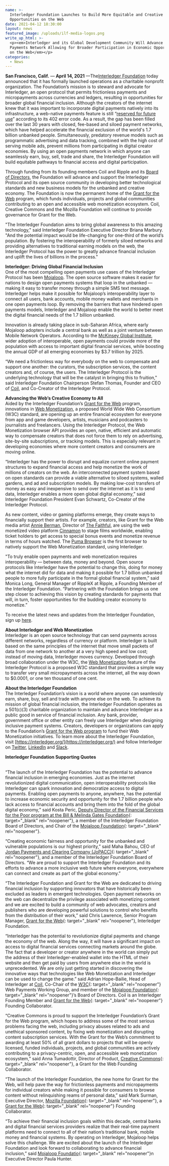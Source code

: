 ```yaml
---
name: >-
  Interledger Foundation Launches to Build More Equitable and Creative
  Opportunities on the Web
date: 2021-04-12 18:30:00
layout: news
featured_image: /uploads/ilf-media-logos.png
write_up_html: >-
  <p><em>Interledger and its Global Development Community Will Advance an Open
  Payments Network Allowing for Broader Participation in Economic Opportunities
  on the Web</em></p>
categories:
  - News
---
```

**San Francisco, Calif.** —**&nbsp;April 14, 2021**&nbsp;—The[Interledger Foundation](https://interledger.org/) today announced that it has formally launched operations as a charitable nonprofit organization. The Foundation’s mission is to steward and advocate for Interledger, an open protocol that permits frictionless payments and micropayments across currencies and ledgers, resulting in opportunities for broader global financial inclusion. Although the creators of the internet knew that it was important to incorporate digital payments natively into its infrastructure, a web-native payments feature is still “[reserved for future use](https://en.wikipedia.org/wiki/List_of_HTTP_status_codes)” according to its 402 error code. As a result, the gap has been filled over the last 30 years with closed, fee-based and siloed payment networks, which have helped accelerate the financial exclusion of the world's 1.7 billion unbanked people. Simultaneously, predatory revenue models such as programmatic advertising and data tracking, combined with the high cost of serving mobile ads, prevent millions from participating in digital creator economies. By using an open payments network in which anyone can seamlessly earn, buy, sell, trade and share, the Interledger Foundation will build equitable pathways to financial access and digital participation.

Through funding from its founding members Coil and Ripple and its [Board of Directors](https://interledger.org/about-us#board), the Foundation will advance and support the Interledger Protocol and its open source community in developing better technological standards and new business models for the unbanked and creative economy. The Foundation is now the permanent home of the [Grant for the Web](https://www.grantfortheweb.org/) program, which funds individuals, projects and global communities contributing to an open and accessible web monetization ecosystem. Coil, Creative Commons and the Mozilla Foundation will continue to provide governance for Grant for the Web.

"The Interledger Foundation aims to bring global awareness to this amazing technology," said Interledger Foundation Executive Director Briana Marbury. "And the potential impact would be life-changing for one-third of the world’s population. By fostering the interoperability of formerly siloed networks and providing alternatives to traditional earning models on the web, the Interledger Protocol has the power to greatly advance financial inclusion and uplift the lives of billions in the process."&nbsp;

**Interledger: Driving Global Financial Inclusion**<br>One of the most compelling open payments use cases of the Interledger Protocol has been [Mojaloop](https://interledger.org/case-studies/making-digital-payments-affordable-and-simple-for-everyone-everywhere/). The open source software makes it easier for nations to design open payments systems that loop in the unbanked — making it easy to transfer money through a simple SMS text message. Interledger helps make it possible for Mojaloop’s interoperability layer to connect all users, bank accounts, mobile money wallets and merchants in one open payments loop. By removing the barriers that have hindered open payments models, Interledger and Mojaloop enable the world to better meet the digital financial needs of the 1.7 billion unbanked.

Innovation is already taking place in sub-Saharan Africa, where early Mojaloop adopters include a central bank as well as a joint venture between Mobile Network Operators. According to the [McKinsey Global Institute](https://nam01.safelinks.protection.outlook.com/?url=https:%2F%2Fwww.mckinsey.com%2F~%2Fmedia%2FMcKinsey%2FFeatured%2520Insights%2FEmployment%2520and%2520Growth%2FHow%2520digital%2520finance%2520could%2520boost%2520growth%2520in%2520emerging%2520economies%2FMGI-Digital-Finance-For-All-Executive-summary-September-2016.ashx&amp;data=02%7C01%7CAmy.Enright%40gatesfoundation.org%7C7c96b78e14914c1334fa08d7e8a85e47%7C296b38384bd5496cbd4bf456ea743b74%7C0%7C0%7C637233682142813128&amp;sdata=Q1oP2MLVQwGZ%2Fbhp9t%2FKr%2FPftwWdbGsgQYVtozllazY%3D&amp;reserved=0), wider adoption of interoperable, open payments could provide more of the population with access to important digital financial services, while boosting the annual GDP of all emerging economies by $3.7 trillion by 2025.&nbsp;

“We need a frictionless way for everybody on the web to compensate and support one another: the curators, the subscription services, the content creators and, of course, the users. The Interledger Protocol is the underlying technology that will be the catalyst in bringing this to fruition," said Interledger Foundation Chairperson Stefan Thomas, Founder and CEO of [Coil](https://interledger.org/case-studies/coil/), and Co-Creator of the Interledger Protocol.&nbsp;

**Advancing the Web’s Creative Economy to All**<br>Aided by the Interledger Foundation’s [Grant for the Web](https://www.grantfortheweb.org/) program, innovations in [Web Monetization](https://webmonetization.org/), a proposed World Wide Web Consortium (W3C) standard, are opening up an entire financial ecosystem for everyone from app and game developers, artists, musicians and podcasters to journalists and freelancers. Using the Interledger Protocol, the Web Monetization browser API provides an open, native, efficient and automatic way to compensate creators that does not force them to rely on advertising, site-by-site subscriptions, or tracking models. This is especially relevant in developing economies where more content creators and consumers are moving online.&nbsp;

“Interledger has the power to disrupt and equalize current online payment structures to expand financial access and help monetize the work of millions of creators on the web. An interconnected payment system based on open standards can provide a viable alternative to siloed systems, walled gardens, and ad and subscription models. By making low-cost transfers of money as easy and inexpensive to send over the internet as it is to send data, Interledger enables a more open global digital economy,” said Interledger Foundation President Evan Schwartz, Co-Creator of the Interledger Protocol.&nbsp;

As new content, video or gaming platforms emerge, they create ways to financially support their artists. For example, creators, like Grant for the Web media artist [Annie Berman](http://annieberman.net/), Director of&nbsp;[The Faithful](http://www.the-faithful.com), are using the web monetized video platform [Cinnamon](https://interledger.org/case-studies/cinnamon--spicing-up-video-creation-sharing-and-monetizing/) to stage films worldwide, enabling ticket holders to get access to special bonus events and monetize revenue in terms of hours watched. The [Puma Browser](https://interledger.org/case-studies/reimaging-how-we-pay-for-content-and-apps/) is the first browser to natively support the Web Monetization standard, using Interledger.

"To truly enable open payments and web monetization requires interoperability — between data, money and beyond. Open source protocols like Interledger have the potential to change this, doing for money what the internet did for data and making it possible for 1.7 billion unbanked people to more fully participate in the formal global financial system,” said Monica Long, General Manager of RippleX at Ripple, a Founding Member of the Interledger Foundation. “Partnering with the Foundation brings us one step closer to achieving this vision by creating standards for payments that will, in turn, foster opportunities for the budding creator economy to monetize.”&nbsp;

To receive the latest news and updates from the Interledger Foundation, sign up [here](https://app.e2ma.net/app2/audience/signup/1940649/1929074/).

**About Interledger and Web Monetization**<br>Interledger is an open source technology that can send payments across different networks, regardless of currency or platform. Interledger is built based on the same principles of the internet that move small packets of data from one network to another at a very high speed and low cost; instead of moving data, Interledger moves currency. Developed through broad collaboration under the W3C, the [Web Monetization](https://webmonetization.org/) feature of the Interledger Protocol is a proposed W3C standard that provides a simple way to transfer very small micropayments across the internet, all the way down to $0.0001, or one ten thousand of one cent.&nbsp;

**About the Interledger Foundation&nbsp;**<br>The Interledger Foundation’s vision is a world where anyone can seamlessly earn, share, buy, sell and trade with anyone else on the web. To achieve its mission of global financial inclusion, the Interledger Foundation operates as a 501(c)(3) charitable organization to maintain and advance Interledger as a public good in service of financial inclusion. Any bank, provider, government office or other entity can freely use Interledger when designing inclusive payment systems. Creators, developers or organizations can apply to the Foundation’s [Grant for the Web program](https://www.grantfortheweb.org/) to fund their Web Monetization initiatives. To learn more about the Interledger Foundation, visit [https://interledger.org/](https://interledger.org/) and follow Interledger on [Twitter](https://twitter.com/interledger), [LinkedIn](https://www.linkedin.com/company/interledger-foundation/) and [Slack](https://communityinviter.com/apps/interledger/interledger-working-groups-slack).

**Interledger Foundation Supporting Quotes&nbsp;**

<br>“The launch of the Interledger Foundation has the potential to advance financial inclusion in emerging economies. Just as the internet revolutionized digital communication, open interoperability protocols like Interledger can spark innovation and democratize access to digital payments. Enabling open payments to anyone, anywhere, has the potential to increase economic security and opportunity for the 1.7 billion people who lack access to financial accounts and bring them into the fold of the global digital economy,” said Kosta Peric, [Deputy Director of the Financial Services for the Poor program at the Bill & Melinda Gates Foundation](https://www.gatesfoundation.org/our-work/programs/global-growth-and-opportunity/financial-services-for-the-poor){: target="_blank" rel="noopener"}, a member of the Interledger Foundation Board of Directors, and Chair of the [Mojaloop Foundation](http://mojaloop.io){: target="_blank" rel="noopener"}.

“Creating economic fairness and opportunity for the unbanked and vulnerable populations is our highest priority,” said Maha Bahou, CEO of [Jordan Payments and Clearing Company (JoPACC)](https://www.jopacc.com/Default/En){: target="_blank" rel="noopener"}, and a member of the Interledger Foundation Board of Directors. “We are proud to support the Interledger Foundation and its efforts to advance a more inclusive web future where everyone, everywhere can connect and create as part of the global economy.”

“The Interledger Foundation and Grant for the Web are dedicated to driving financial inclusion by supporting innovators that have historically been excluded as leaders in emergent technologies. Open payment networks on the web can decentralize the privilege associated with monetizing content and we are excited to build a community of web advocates, creators and publishers who are developing powerful solutions to control who benefits from the distribution of their work,” said Chris Lawrence, Senior Program Manager, [Grant for the Web](https://www.grantfortheweb.org/){: target="_blank" rel="noopener"}, Interledger Foundation.&nbsp;

“Interledger has the potential to revolutionize digital payments and change the economy of the web. Along the way, it will have a significant impact on access to digital financial services connecting markets around the globe. The fact that a developer or creator anywhere in the world can simply put the address of their Interledger-enabled wallet into the HTML of their website and then get paid by users from anywhere else in the world is unprecedented. We are only just getting started in discovering the innovative ways that technologies like Web Monetization and Interledger can be used to change the game.” said Adrian Hope-Bailie, Head of Interledger at [Coil](https://coil.com/), Co-Chair of the [W3C](https://www.w3.org/Payments/){: target="_blank" rel="noopener"} Web Payments Working Group, and member of the [Mojaloop Foundation](http://mojaloop.io){: target="_blank" rel="noopener"}’s Board of Directors. Coil is an Interledger Founding Member and [Grant for the Web](https://www.grantfortheweb.org/){: target="_blank" rel="noopener"} Founding Collaborator.&nbsp;

“Creative Commons is proud to support the Interledger Foundation’s Grant for the Web program, which hopes to address some of the most serious problems facing the web, including privacy abuses related to ads and unethical sponsored content, by fixing web monetization and disrupting content subscription services. With the Grant for the Web’s commitment to awarding at least 50% of all grant dollars to projects that will be openly licensed, funded individuals, projects, and global communities are actively contributing to a privacy-centric, open, and accessible web monetization ecosystem,” said Anna Tumadottir, Director of Product, [Creative Commons](https://creativecommons.org/){: target="_blank" rel="noopener"}, a Grant for the Web Founding Collaborator.

“The launch of the Interledger Foundation, the new home for Grant for the Web, will help pave the way for frictionless payments and micropayments for individual creators while making it possible for consumers to browse content without relinquishing reams of personal data,” said Mark Surman, Executive Director, [Mozilla Foundation](https://foundation.mozilla.org/en/){: target="_blank" rel="noopener"}, a [Grant for the Web](https://www.grantfortheweb.org/){: target="_blank" rel="noopener"} Founding Collaborator.&nbsp;

“To achieve their financial inclusion goals within this decade, central banks and digital financial services providers realize that their real-time payment platforms need to connect to all of their nation’s traditional bank, mobile money and financial systems. By operating on Interledger, Mojaloop helps solve this challenge. We are excited about the launch of the Interledger Foundation and look forward to collaborating to advance financial inclusion,” said [Mojaloop Foundatio](http://mojaloop.io){: target="_blank" rel="noopener"}n Executive Director Paula Hunter.&nbsp;
